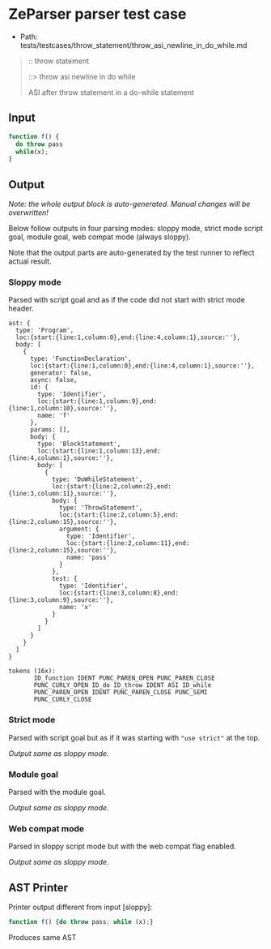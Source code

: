 # ZeParser parser test case

- Path: tests/testcases/throw_statement/throw_asi_newline_in_do_while.md

> :: throw statement
>
> ::> throw asi newline in do while
>
> ASI after throw statement in a do-while statement


## Input

`````js
function f() {
  do throw pass
  while(x);
}
`````

## Output

_Note: the whole output block is auto-generated. Manual changes will be overwritten!_

Below follow outputs in four parsing modes: sloppy mode, strict mode script goal, module goal, web compat mode (always sloppy).

Note that the output parts are auto-generated by the test runner to reflect actual result.

### Sloppy mode

Parsed with script goal and as if the code did not start with strict mode header.

`````
ast: {
  type: 'Program',
  loc:{start:{line:1,column:0},end:{line:4,column:1},source:''},
  body: [
    {
      type: 'FunctionDeclaration',
      loc:{start:{line:1,column:0},end:{line:4,column:1},source:''},
      generator: false,
      async: false,
      id: {
        type: 'Identifier',
        loc:{start:{line:1,column:9},end:{line:1,column:10},source:''},
        name: 'f'
      },
      params: [],
      body: {
        type: 'BlockStatement',
        loc:{start:{line:1,column:13},end:{line:4,column:1},source:''},
        body: [
          {
            type: 'DoWhileStatement',
            loc:{start:{line:2,column:2},end:{line:3,column:11},source:''},
            body: {
              type: 'ThrowStatement',
              loc:{start:{line:2,column:5},end:{line:2,column:15},source:''},
              argument: {
                type: 'Identifier',
                loc:{start:{line:2,column:11},end:{line:2,column:15},source:''},
                name: 'pass'
              }
            },
            test: {
              type: 'Identifier',
              loc:{start:{line:3,column:8},end:{line:3,column:9},source:''},
              name: 'x'
            }
          }
        ]
      }
    }
  ]
}

tokens (16x):
       ID_function IDENT PUNC_PAREN_OPEN PUNC_PAREN_CLOSE
       PUNC_CURLY_OPEN ID_do ID_throw IDENT ASI ID_while
       PUNC_PAREN_OPEN IDENT PUNC_PAREN_CLOSE PUNC_SEMI
       PUNC_CURLY_CLOSE
`````

### Strict mode

Parsed with script goal but as if it was starting with `"use strict"` at the top.

_Output same as sloppy mode._

### Module goal

Parsed with the module goal.

_Output same as sloppy mode._

### Web compat mode

Parsed in sloppy script mode but with the web compat flag enabled.

_Output same as sloppy mode._

## AST Printer

Printer output different from input [sloppy]:

````js
function f() {do throw pass; while (x);}
````

Produces same AST
